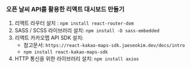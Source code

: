 ### 오픈 날씨 API를 활용한 리액트 대시보드 만들기

1. 리액트 라우터 설치 : `npm install react-router-dom`
2. SASS / SCSS 라이브러리 설치: `npm install -D sass-embedded`
3. 리액트 카카오맵 API SDK 설치: 
    - 참고문서: `https://react-kakao-maps-sdk.jaeseokim.dev/docs/intro`
    - `npm install react-kakao-maps-sdk`
4. HTTP 통신을 위한 라이브러리 설치: `npm install axios`
  